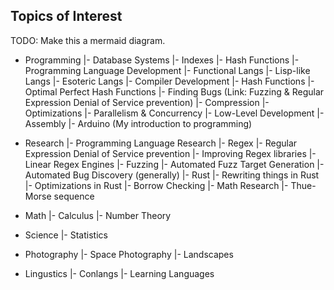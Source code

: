 ## Topics of Interest

TODO: Make this a mermaid diagram.

- Programming
    |- Database Systems 
        |- Indexes
        |- Hash Functions
    |- Programming Language Development
        |- Functional Langs
        |- Lisp-like Langs
        |- Esoteric Langs
        |- Compiler Development
    |- Hash Functions
        |- Optimal Perfect Hash Functions
    |- Finding Bugs (Link: Fuzzing & Regular Expression Denial of Service prevention)
    |- Compression
    |- Optimizations
        |- Parallelism & Concurrency
    |- Low-Level Development
        |- Assembly
        |- Arduino (My introduction to programming)

- Research
    |- Programming Language Research
        |- Regex
            |- Regular Expression Denial of Service prevention
            |- Improving Regex libraries
            |- Linear Regex Engines
        |- Fuzzing
            |- Automated Fuzz Target Generation
            |- Automated Bug Discovery (generally)
        |- Rust
            |- Rewriting things in Rust
            |- Optimizations in Rust
            |- Borrow Checking
    |- Math Research
        |- Thue-Morse sequence

- Math
    |- Calculus
    |- Number Theory

- Science
    |- Statistics

- Photography
    |- Space Photography
    |- Landscapes

- Lingustics
    |- Conlangs
    |- Learning Languages
